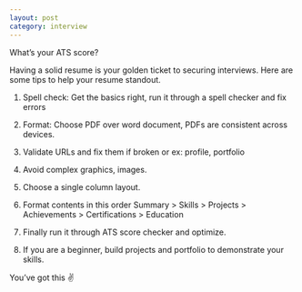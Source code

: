 ```yaml
---
layout: post
category: interview
---
```


What’s your ATS score?

Having a solid resume is your golden ticket to securing interviews. Here are some tips to help your resume standout.

1. Spell check: Get the basics right, run it through a spell checker and fix errors

2. Format: Choose PDF over word document, PDFs are consistent across devices.

3. Validate URLs and fix them if broken or ex: profile, portfolio

4. Avoid complex graphics, images.

5. Choose a single column layout.

6. Format contents in this order Summary > Skills > Projects > Achievements > Certifications > Education

7. Finally run it through ATS score checker and optimize.

8. If you are a beginner, build projects and portfolio to demonstrate your skills.

You’ve got this ✌️